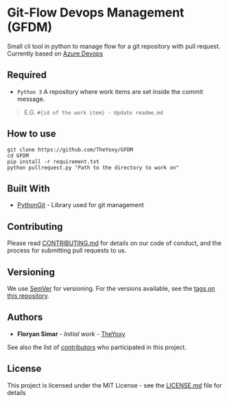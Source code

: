 # Git-Flow Devops Management (GFDM)

Small cli tool in python to manage flow for a git repository with pull request.
Currently based on [Azure Devops](https://azure.microsoft.com/en-us/services/devops/?nav=min)

## Required

* `Python 3`
A repository where work items are set inside the commit message.
> E.G. `#{id of the work item} - Update readme.md`
## How to use

```
git clone https://github.com/TheYoxy/GFDM
cd GFDM
pip install -r requirement.txt
python pullrequest.py "Path to the directory to work on"
```

## Built With

* [PythonGit](https://github.com/gitpython-developers/GitPython) - Library used for git management

## Contributing

Please read [CONTRIBUTING.md](https://gist.github.com/PurpleBooth/b24679402957c63ec426) for details on our code of conduct, and the process for submitting pull requests to us.

## Versioning

We use [SemVer](http://semver.org/) for versioning. For the versions available, see the [tags on this repository](https://github.com/your/project/tags). 

## Authors

* **Floryan Simar** - *Initial work* - [TheYoxy](https://github.com/theyoxy)

See also the list of [contributors](https://github.com/TheYoxy/GFDM/contributors) who participated in this project.

## License

This project is licensed under the MIT License - see the [LICENSE.md](LICENSE.md) file for details
